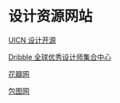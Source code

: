 # 设计资源网站

[UICN 设计开源](https://www.ui.cn/)

[Dribble 全球优秀设计师集合中心](https://dribbble.com/)

[花瓣网](https://huaban.com/)

[包图网](https://ibaotu.com/)
